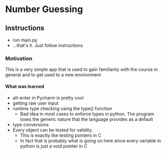 # Number Guessing
## Instructions
- run main.py
- ...that's it. Just follow instructions
### Motivation
This is a very simple app that is used to gain familiarity with the course in general and to get used to a new environment

#### What was learned
- alt-enter in Pycharm is pretty cool
- getting raw user input
- runtime type checking using the type() function
    - Bad idea in most cases to enforce types in python. The program loses the generic nature that the language provides as a default
- type conversions
- Every object can be tested for validity.
    - This is exactly like testing pointers in C
    - In fact that is probably what is going on here since every variable in python is just a void pointer in C